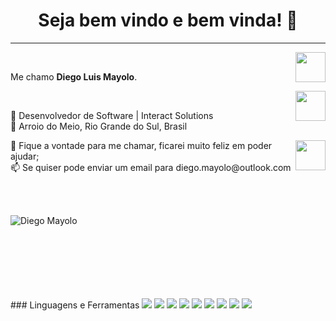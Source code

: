 <h1 align="center"> Seja bem vindo e bem vinda! 👋</h1>

<hr />
<a href="https://www.linkedin.com/in/diego-mayolo-8a3a3210a/" target="_blank">
  <img align="right" src="https://i.ibb.co/Kx2GSrT/linkedin.png" width="48px" height="48px">
</a><br />
<p align="left" >
Me chamo <b> Diego Luis Mayolo</b>.
</p>
<a href="https://www.instagram.com/diegomayolo/" target="_blank">
  <img align="right" src="https://cdn.icon-icons.com/icons2/1211/PNG/512/1491579602-yumminkysocialmedia36_83067.png" width="48px" height="48px">
</a><br />
<p align="left" >
💼 Desenvolvedor de Software | Interact Solutions</br>
📌 Arroio do Meio, Rio Grande do Sul, Brasil</br>
</p>
<a href="https://github.com/diegomayolo" target="_blank">
  <img align="right" src="https://cdn.iconscout.com/icon/free/png-256/github-108-438008.png" width="48px" height="48px">
</a>
<p align="left" >
💬 Fique a vontade para me chamar, ficarei muito feliz em poder ajudar;</br>
📫 Se quiser pode enviar um email para diego.mayolo@outlook.com
  </p>
</br></br>

<p>&nbsp;
  <img align="left" src="https://github-readme-stats.vercel.app/api/top-langs/?username=diegomayolo&layout=compact&theme=graywhite&title_color=268bd2" alt="Diego Mayolo" />
</p>
<br /><br /><br /><br /><br /><br />
### Linguagens e Ferramentas
<img src="http://img.shields.io/badge/-Java-F89820?style=flat&logo=java&logoColor=white"> <img src = "https://img.shields.io/badge/-HTML5-E34F26?style=flat&logo=html5&logoColor=white"> <img src = "https://img.shields.io/badge/-CSS3-1572B6?style=flat&logo=css3&logoColor=white">
<img src="https://img.shields.io/badge/-JavaScript-eed718?style=flat&logo=javascript&logoColor=ffffff">
<img src="https://img.shields.io/badge/-React-000000?style=flat&logo=react&logoColor=00c8ff">
<img src="https://img.shields.io/badge/-MySQL-F29111?style=flat&logo=mysql&logoColor=FFFFFF">
<img src="http://img.shields.io/badge/-Git-F1502F?style=flat&logo=git&logoColor=FFFFFF">
<img src="http://img.shields.io/badge/-Github-000000?style=flat&logo=github&logoColor=FFFFFF">
<img src="http://img.shields.io/badge/-VS%20Code-007ACC?style=flat&logo=visual%20studio%20code&logoColor=white">
